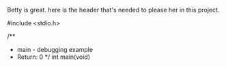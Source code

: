 Betty is great. here is the header that's needed to please her in this project.

#include <stdio.h>

/**
 * main - debugging example
  * Return: 0
   */
   int main(void)    